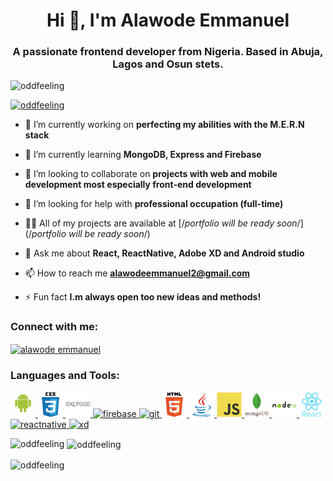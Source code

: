 <h1 align="center">Hi 👋, I'm Alawode Emmanuel</h1>
<h3 align="center">A passionate frontend developer from Nigeria. Based in Abuja, Lagos and Osun stets.</h3>

<p align="left"> <img src="https://komarev.com/ghpvc/?username=oddfeeling&label=Profile%20views&color=0e75b6&style=flat" alt="oddfeeling" /> </p>

<p align="left"> <a href="https://github.com/ryo-ma/github-profile-trophy"><img src="https://github-profile-trophy.vercel.app/?username=oddfeeling" alt="oddfeeling" /></a> </p>

- 🔭 I’m currently working on **perfecting my abilities with the M.E.R.N stack**

- 🌱 I’m currently learning **MongoDB, Express and Firebase**

- 👯 I’m looking to collaborate on **projects with web and mobile development most especially front-end development**

- 🤝 I’m looking for help with **professional occupation (full-time)**

- 👨‍💻 All of my projects are available at [/*portfolio will be ready soon*/](/*portfolio will be ready soon*/)

- 💬 Ask me about **React, ReactNative, Adobe XD and Android studio**

- 📫 How to reach me **alawodeemmanuel2@gmail.com**

- ⚡ Fun fact **I.m always open too new ideas and methods!**

<h3 align="left">Connect with me:</h3>
<p align="left">
<a href="https://linkedin.com/in/alawode emmanuel" target="blank"><img align="center" src="https://raw.githubusercontent.com/rahuldkjain/github-profile-readme-generator/master/src/images/icons/Social/linked-in-alt.svg" alt="alawode emmanuel" height="30" width="40" /></a>
</p>

<h3 align="left">Languages and Tools:</h3>
<p align="left"> <a href="https://developer.android.com" target="_blank"> <img src="https://raw.githubusercontent.com/devicons/devicon/master/icons/android/android-original-wordmark.svg" alt="android" width="40" height="40"/> </a> <a href="https://www.w3schools.com/css/" target="_blank"> <img src="https://raw.githubusercontent.com/devicons/devicon/master/icons/css3/css3-original-wordmark.svg" alt="css3" width="40" height="40"/> </a> <a href="https://expressjs.com" target="_blank"> <img src="https://raw.githubusercontent.com/devicons/devicon/master/icons/express/express-original-wordmark.svg" alt="express" width="40" height="40"/> </a> <a href="https://firebase.google.com/" target="_blank"> <img src="https://www.vectorlogo.zone/logos/firebase/firebase-icon.svg" alt="firebase" width="40" height="40"/> </a> <a href="https://git-scm.com/" target="_blank"> <img src="https://www.vectorlogo.zone/logos/git-scm/git-scm-icon.svg" alt="git" width="40" height="40"/> </a> <a href="https://www.w3.org/html/" target="_blank"> <img src="https://raw.githubusercontent.com/devicons/devicon/master/icons/html5/html5-original-wordmark.svg" alt="html5" width="40" height="40"/> </a> <a href="https://www.java.com" target="_blank"> <img src="https://raw.githubusercontent.com/devicons/devicon/master/icons/java/java-original.svg" alt="java" width="40" height="40"/> </a> <a href="https://developer.mozilla.org/en-US/docs/Web/JavaScript" target="_blank"> <img src="https://raw.githubusercontent.com/devicons/devicon/master/icons/javascript/javascript-original.svg" alt="javascript" width="40" height="40"/> </a> <a href="https://www.mongodb.com/" target="_blank"> <img src="https://raw.githubusercontent.com/devicons/devicon/master/icons/mongodb/mongodb-original-wordmark.svg" alt="mongodb" width="40" height="40"/> </a> <a href="https://nodejs.org" target="_blank"> <img src="https://raw.githubusercontent.com/devicons/devicon/master/icons/nodejs/nodejs-original-wordmark.svg" alt="nodejs" width="40" height="40"/> </a> <a href="https://reactjs.org/" target="_blank"> <img src="https://raw.githubusercontent.com/devicons/devicon/master/icons/react/react-original-wordmark.svg" alt="react" width="40" height="40"/> </a> <a href="https://reactnative.dev/" target="_blank"> <img src="https://reactnative.dev/img/header_logo.svg" alt="reactnative" width="40" height="40"/> </a> <a href="https://www.adobe.com/products/xd.html" target="_blank"> <img src="https://cdn.worldvectorlogo.com/logos/adobe-xd.svg" alt="xd" width="40" height="40"/> </a> </p>

<p><img align="left" src="https://github-readme-stats.vercel.app/api/top-langs?username=oddfeeling&show_icons=true&locale=en&layout=compact" alt="oddfeeling" /></p>

<p>&nbsp;<img align="center" src="https://github-readme-stats.vercel.app/api?username=oddfeeling&show_icons=true&locale=en" alt="oddfeeling" /></p>

<p><img align="center" src="https://github-readme-streak-stats.herokuapp.com/?user=oddfeeling&" alt="oddfeeling" /></p>

